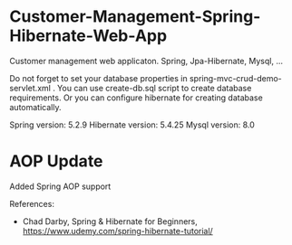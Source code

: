 # Customer-Management-Spring-Hibernate-Web-App
Customer management web applicaton. Spring, Jpa-Hibernate, Mysql, ...

Do not forget to set your database properties in spring-mvc-crud-demo-servlet.xml . You can use create-db.sql script to create database requirements. Or you can configure hibernate for creating database automatically.

Spring version: 5.2.9
Hibernate version: 5.4.25
Mysql version: 8.0

# AOP Update
Added Spring AOP support

References:
- Chad Darby, Spring & Hibernate for Beginners, https://www.udemy.com/spring-hibernate-tutorial/
